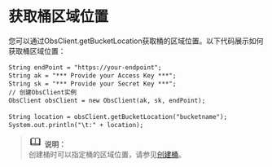 # 获取桶区域位置<a name="obs_21_0408"></a>

您可以通过ObsClient.getBucketLocation获取桶的区域位置。以下代码展示如何获取桶区域位置：

```
String endPoint = "https://your-endpoint";
String ak = "*** Provide your Access Key ***";
String sk = "*** Provide your Secret Key ***";
// 创建ObsClient实例
ObsClient obsClient = new ObsClient(ak, sk, endPoint);

String location = obsClient.getBucketLocation("bucketname");
System.out.println("\t:" + location);
```

>![](public_sys-resources/icon-note.gif) **说明：**   
>创建桶时可以指定桶的区域位置，请参见[创建桶](创建桶.md)。  


